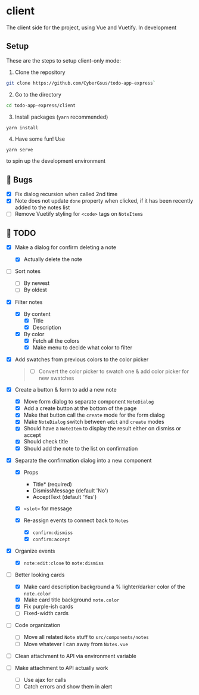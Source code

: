 # client

The client side for the project,
using Vue and Vuetify. In development

## Setup

These are the steps to setup client-only mode:

1. Clone the repository

```bash
git clone https://github.com/CyberGsus/todo-app-express`
```

2. Go to the directory

```bash
cd todo-app-express/client
```

3. Install packages (`yarn` recommended)

```bash
yarn install
```

4. Have some fun!
   Use

```
yarn serve
```

to spin up the development environment

## :bug: Bugs

- [x] Fix dialog recursion when called 2nd time
- [x] Note does not update `done` property when clicked, if it has been recently added to the notes list
- [ ] Remove Vuetify styling for `<code>` tags on `NoteItem`s

## :notebook: TODO

- [x] Make a dialog for confirm deleting a note

  - [x] Actually delete the note

- [ ] Sort notes

  - [ ] By newest
  - [ ] By oldest

- [x] Filter notes

  - [x] By content
    - [x] Title
    - [x] Description
  - [x] By color
    - [x] Fetch all the colors
    - [x] Make menu to decide what color to filter

- [x] Add swatches from previous colors to the color picker

  > - [ ] Convert the color picker to swatch one & add color picker for new swatches

- [x] Create a button & form to add a new note

  - [x] Move form dialog to separate component `NoteDialog`
  - [x] Add a create button at the bottom of the page
  - [x] Make that button call the `create` mode for the form dialog
  - [x] Make `NoteDialog` switch between `edit` and `create` modes
  - [x] Should have a `NoteItem` to display the result either on dismiss or accept
  - [x] Should check title
  - [x] Should add the note to the list on confirmation

- [x] Separate the confirmation dialog into a new component

  - [x] Props

    - Title\* (required)
    - DismissMessage (default 'No')
    - AcceptText (default 'Yes')

  - [x] `<slot>` for message

  - [x] Re-assign events to connect back to `Notes`
    - [x] `confirm:dismiss`
    - [x] `confirm:accept`

- [x] Organize events

  - [x] `note:edit:close` to `note:dismiss`

- [ ] Better looking cards

  - [x] Make card description background a % lighter/darker color of the `note.color`
  - [x] Make card title background `note.color`
  - [x] Fix purple-ish cards
  - [ ] Fixed-width cards

- [ ] Code organization

  - [ ] Move all related `Note` stuff to `src/components/notes`
  - [ ] Move whatever I can away from `Notes.vue`

- [ ] Clean attachment to API via environment variable
- [ ] Make attachment to API actually work
  - [ ] Use ajax for calls
  - [ ] Catch errors and show them in alert
